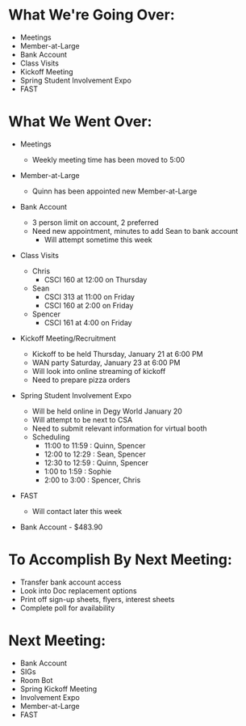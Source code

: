# What We're Going Over:
- Meetings
- Member-at-Large
- Bank Account
- Class Visits
- Kickoff Meeting
- Spring Student Involvement Expo
- FAST

# What We Went Over:

- Meetings 
    - Weekly meeting time has been moved to 5:00

- Member-at-Large
    - Quinn has been appointed new Member-at-Large

- Bank Account
    - 3 person limit on account, 2 preferred
    - Need new appointment, minutes to add Sean to bank account
        - Will attempt sometime this week

- Class Visits
    - Chris
        - CSCI 160 at 12:00 on Thursday
    - Sean
        - CSCI 313 at 11:00 on Friday 
        - CSCI 160 at 2:00 on Friday
    - Spencer
        - CSCI 161 at 4:00 on Friday

- Kickoff Meeting/Recruitment
    - Kickoff to be held Thursday, January 21 at 6:00 PM
    - WAN party Saturday, January 23 at 6:00 PM
    - Will look into online streaming of kickoff
    - Need to prepare pizza orders

- Spring Student Involvement Expo
    - Will be held online in Degy World January 20
    - Will attempt to be next to CSA
    - Need to submit relevant information for virtual booth
    - Scheduling
        - 11:00 to 11:59 : Quinn, Spencer
        - 12:00 to 12:29 : Sean, Spencer
        - 12:30 to 12:59 : Quinn, Spencer
        - 1:00 to 1:59 : Sophie
        - 2:00 to 3:00 : Spencer, Chris 

- FAST
    - Will contact later this week

- Bank Account - $483.90

# To Accomplish By Next Meeting: 
- Transfer bank account access 
- Look into Doc replacement options
- Print off sign-up sheets, flyers, interest sheets
- Complete poll for availability 

# Next Meeting:
- Bank Account
- SIGs
- Room Bot
- Spring Kickoff Meeting
- Involvement Expo
- Member-at-Large
- FAST
